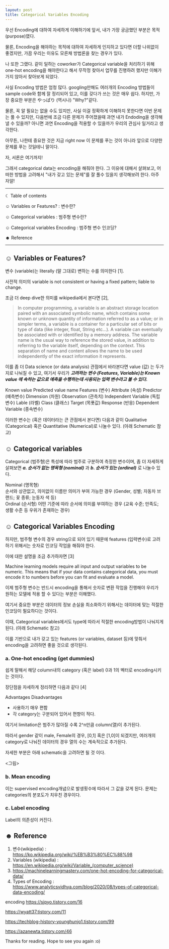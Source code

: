 ```yaml
---
layout: post
title: Categorical Variables Encoding
---
```


우선 Encoding에 대하여 자세하게 이해하기에 앞서, 내가 가장 궁금했던 부분은 목적 (purpose)였다. 

물론, Encoding을 해야하는 목적에 대하여 자세하게 인지하고 있다면 더할 나위없이 좋겠지만, 가끔 우리는 이유도 모른채 방법론을 찾는 경우가 있다.

나 또한 그랬다. 같이 일하는 coworker가 Categorical variable을 처리하기 위해 one-hot encoding을 해야한다고 해서 무작정 찾아서 업무를 진행하려 했지만 이해가 가지 않아서 찾아보게 되었다. 


사실 Encoding 방법은 엄청 많다. googling만해도 여러개의 Encoding 방법들이 sample code와 함께 잘 정리되어 있고, 이를 갖다가 쓰는 것은 매우 쉽다. 하지만, 가장 중요한 부분은 やっぱり (역시나) "Why?"같다. 

물론, 꼭 알 필요는 없을 수도 있지만, 사실 이걸 정확하게 이해하지 못한다면 이번 문제는 풀 수 있지만, 다음번에 조금 다른 문제가 주어졌을때 과연 내가 Endoding을 생각해 낼 수 있을까? 아니면 과연 Encoding을 적용할 수 있을까가 우리의 관심사 일거라고 생각한다. 

아무튼, 나한테 중요한 것은 지금 right now 이 문제를 푸는 것이 아니라 앞으로 다양한 문제를 푸는 것일테니 말이다.

자, 서론은 여기까지!



그래서 categorical data는 encoding을 해줘야 한다. 그 이유에 대해서 살펴보고, 어떠한 방법을 고려해서 "내가 갖고 있는 문제"를 잘 풀수 있을지 생각해보려 한다. 아주 자알!



-----------------------------------------------------------------------

☾ Table of contents

☺︎ Variables or Features? : 변수란?

☺︎ Categorical variables : 범주형 변수란?

☺︎ Categorical variables Encoding : 범주형 변수 인코딩?

☻ Reference 

-----------------------------------------------------------------------

## ☺︎ Variables or Features?
변수 (variable)는 literally (말 그대로) 변하는 수를 의미한다 [1]. 

사전적 의미의 variable is not consistent or having a fixed pattern; liable to change.

조금 더 deep dive한 의미를 wikipedia에서 본다면 [2], 

> In computer programming, a variable is an abstract storage location paired with an associated symbolic name, which contains some known or unknown quantity of information referred to as a value; or in simpler terms, a variable is a container for a particular set of bits or type of data (like integer, float, String etc...). A variable can eventually be associated with or identified by a memory address. The variable name is the usual way to reference the stored value, in addition to referring to the variable itself, depending on the context. This separation of name and content allows the name to be used independently of the exact information it represents.


이를 좀 더 Data science (or data analysis) 관점에서 바라본다면 value (값) 는 두가지로 나눠질 수 있고, 여기서 우리가 ***고려하는 변수 (Features, Variable)는 Known value 에 속하는 값으로 예측을 수행하는데 사용되는 입력 변수라고 볼 수 있다.*** 



Known value	Predicted value
name	Features (변수)
Attribute (속성)
Predictor (예측변수)
Dimension (차원)
Observation (관측치)
Independent Variable (독립변수)	Lable (라벨)
Class (클래스)
Target (목푯값)
Response (반응)
Dependent Variable (종속변수) 


이러한 변수는 (혹은 데이터라는 큰 관점에서 본다면) 다음과 같이 Qualitative (Categorical) 혹은 Quantitative (Numerical)로 나눌수 있다. (아래 Schematic 참고)






## ☺︎ Categorical  variables 
Categorical (범주형)은 특성에 따라 범주로 구분하여 측정한 변수이며, 좀 더 자세하게 살펴보면 ***a. 순서가 없는 명목형 (nominal)*** 과 ***b. 순서가 있는 (ordinal)*** 로 나눌수 있다. 

Nominal (명목형)	
순서와 상관없고, 의미없이 이름만 의미가 부여 가능한 경우
(Gender, 성별; 자동차 브랜드; 꽃 종류; 눈동자 색 등)	
Ordinal (순서형)
어떤 기준에 따라 순서에 의미를 부여하는 경우
(교육 수준; 만족도; 생활 수준 등 우위가 존재하는 경우)


## ☺︎ Categorical  Variables Encoding 
하지만, 범주형 변수의 경우 string으로 되어 있기 때문에 features (입력변수)로 고려하기 위해서는 숫자로 인코딩 작업을 해줘야 한다. 

이에 대한 설명을 조금 추가하자면 [3] 

Machine learning models require all input and output variables to be numeric.
This means that if your data contains categorical data, you must encode it to numbers before you can fit and evaluate a model.


이제 범주형 변수는 반드시 encoding을 통해서 숫자로 변환 작업을 진행해야 우리가 원하는 모델에 적용 할 수 있다는 부분은 이해했다. 

여기서 중요한 부분은 데이터의 정보 손실을 최소화하기 위해서는 데이터에 맞는 적절한 인코딩이 필요하다는 것이다. 



이때, Categorical variables에서도 type에 따라서 적절한 encoding방법이 나눠지게 된다.  (아래 Schematic 참고)




이를 기반으로 내가 갖고 있는 features (or variables, dataset 등)에 맞춰서 encoding을 고려하면 좋을 것으로 생각된다. 



### a. One-hot encoding (get dummies)
쉽게 말해서 해당 column내의 category (혹은 label) 0과 1의 벡터로 encoding시키는 것이다. 



장단점을 자세하게 정리하면 다음과 같다 [4]

Advantages	Disadvantages
+ 사용하기 매우 편함
+ 각 category는 구분되어 있어서 편향이 적다. 	


여기서 limitation은 범주가 많아질 수록 2^n만큼 column(열)이 추가된다. 

따라서 gender 같이 male, Female의 경우, [0,1] 혹은 [1,0]이 되겠지만, 여러개의 category로 나눠진 데이터의 경우 열의 수는 계속적으로 추가된다. 



자세한 부분은 아래 schematic을 고려하면 될 것 이다. 



<그림>



### b. Mean encoding 
이는 supervised encoding개념으로 발생횟수에 따라서 그 값을 갖게 된다. 문제는 categories의 분포도가 치우친 경우이다. 



### c. Label encoding 
Label의 의존성이 커진다.


## ☻ Reference 
1. 변수(wikipedia) : https://ko.wikipedia.org/wiki/%EB%B3%80%EC%88%98
2. Variables (wikipedia) : https://en.wikipedia.org/wiki/Variable_(computer_science) 
3. https://machinelearningmastery.com/one-hot-encoding-for-categorical-data/
4. Types of Encoding : https://www.analyticsvidhya.com/blog/2020/08/types-of-categorical-data-encoding/


encoding https://sjpyo.tistory.com/16

https://wyatt37.tistory.com/11

https://techblog-history-younghunjo1.tistory.com/99

https://azanewta.tistory.com/46





Thanks for reading. Hope to see you again :o)
